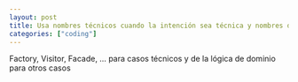 ```yaml
---
layout: post
title: Usa nombres técnicos cuando la intención sea técnica y nombres de dominio para conceptos de dominio
categories: ["coding"]
---
```


Factory, Visitor, Facade, … para casos técnicos y de la lógica de dominio para otros casos

